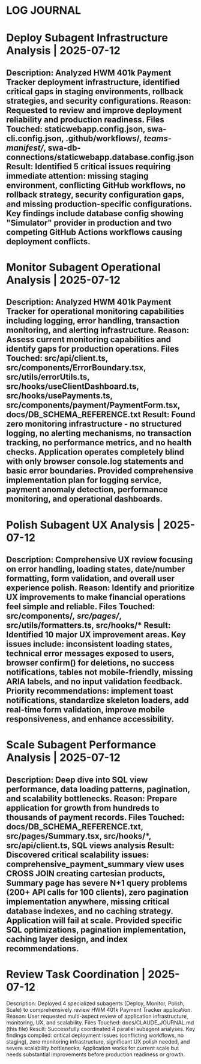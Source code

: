 # LOG JOURNAL 

# Deploy Subagent Infrastructure Analysis | 2025-07-12
Description: Analyzed HWM 401k Payment Tracker deployment infrastructure, identified critical gaps in staging environments, rollback strategies, and security configurations.
Reason: Requested to review and improve deployment reliability and production readiness.
Files Touched: staticwebapp.config.json, swa-cli.config.json, .github/workflows/*, teams-manifest/*, swa-db-connections/staticwebapp.database.config.json
Result: Identified 5 critical issues requiring immediate attention: missing staging environment, conflicting GitHub workflows, no rollback strategy, security configuration gaps, and missing production-specific configurations. Key findings include database config showing "Simulator" provider in production and two competing GitHub Actions workflows causing deployment conflicts.
---
# Monitor Subagent Operational Analysis | 2025-07-12
Description: Analyzed HWM 401k Payment Tracker for operational monitoring capabilities including logging, error handling, transaction monitoring, and alerting infrastructure.
Reason: Assess current monitoring capabilities and identify gaps for production operations.
Files Touched: src/api/client.ts, src/components/ErrorBoundary.tsx, src/utils/errorUtils.ts, src/hooks/useClientDashboard.ts, src/hooks/usePayments.ts, src/components/payment/PaymentForm.tsx, docs/DB_SCHEMA_REFERENCE.txt
Result: Found zero monitoring infrastructure - no structured logging, no alerting mechanisms, no transaction tracking, no performance metrics, and no health checks. Application operates completely blind with only browser console.log statements and basic error boundaries. Provided comprehensive implementation plan for logging service, payment anomaly detection, performance monitoring, and operational dashboards.
---
# Polish Subagent UX Analysis | 2025-07-12
Description: Comprehensive UX review focusing on error handling, loading states, date/number formatting, form validation, and overall user experience polish.
Reason: Identify and prioritize UX improvements to make financial operations feel simple and reliable.
Files Touched: src/components/*, src/pages/*, src/utils/formatters.ts, src/hooks/*
Result: Identified 10 major UX improvement areas. Key issues include: inconsistent loading states, technical error messages exposed to users, browser confirm() for deletions, no success notifications, tables not mobile-friendly, missing ARIA labels, and no input validation feedback. Priority recommendations: implement toast notifications, standardize skeleton loaders, add real-time form validation, improve mobile responsiveness, and enhance accessibility.
---
# Scale Subagent Performance Analysis | 2025-07-12  
Description: Deep dive into SQL view performance, data loading patterns, pagination, and scalability bottlenecks.
Reason: Prepare application for growth from hundreds to thousands of payment records.
Files Touched: docs/DB_SCHEMA_REFERENCE.txt, src/pages/Summary.tsx, src/hooks/*, src/api/client.ts, SQL views analysis
Result: Discovered critical scalability issues: comprehensive_payment_summary view uses CROSS JOIN creating cartesian products, Summary page has severe N+1 query problems (200+ API calls for 100 clients), zero pagination implementation anywhere, missing critical database indexes, and no caching strategy. Application will fail at scale. Provided specific SQL optimizations, pagination implementation, caching layer design, and index recommendations.
---
# Review Task Coordination | 2025-07-12
Description: Deployed 4 specialized subagents (Deploy, Monitor, Polish, Scale) to comprehensively review HWM 401k Payment Tracker application.
Reason: User requested multi-aspect review of application infrastructure, monitoring, UX, and scalability.
Files Touched: docs/CLAUDE_JOURNAL.md (this file)
Result: Successfully coordinated 4 parallel subagent analyses. Key findings compiled: critical deployment issues (conflicting workflows, no staging), zero monitoring infrastructure, significant UX polish needed, and severe scalability bottlenecks. Application works for current scale but needs substantial improvements before production readiness or growth.
